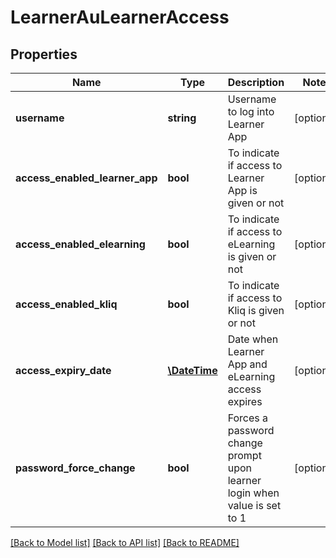 # LearnerAuLearnerAccess

## Properties
Name | Type | Description | Notes
------------ | ------------- | ------------- | -------------
**username** | **string** | Username to log into Learner App | [optional] 
**access_enabled_learner_app** | **bool** | To indicate if access to Learner App is given or not | [optional] 
**access_enabled_elearning** | **bool** | To indicate if access to eLearning is given or not | [optional] 
**access_enabled_kliq** | **bool** | To indicate if access to Kliq is given or not | [optional] 
**access_expiry_date** | [**\DateTime**](\DateTime.md) | Date when Learner App and eLearning access expires | [optional] 
**password_force_change** | **bool** | Forces a password change prompt upon learner login when value is set to 1 | [optional] 

[[Back to Model list]](../../README.md#documentation-for-models) [[Back to API list]](../../README.md#documentation-for-api-endpoints) [[Back to README]](../../README.md)

